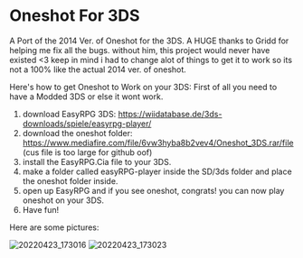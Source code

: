 # Oneshot For 3DS
A Port of the 2014 Ver. of Oneshot for the 3DS. A HUGE thanks to Gridd for helping me fix all the bugs. without him, this project would never have existed &lt;3
keep in mind i had to change alot of things to get it to work so its not a 100% like the actual 2014 ver. of oneshot.

Here's how to get Oneshot to Work on your 3DS:
First of all you need to have a Modded 3DS or else it wont work.
1. download EasyRPG 3DS:
https://wiidatabase.de/3ds-downloads/spiele/easyrpg-player/
2. download the oneshot folder: https://www.mediafire.com/file/6vw3hyba8b2vev4/Oneshot_3DS.rar/file (cus file is too large for github oof)
3. install the EasyRPG.Cia file to your 3DS.
4. make a folder called easyRPG-player inside the SD/3ds folder and place
the oneshot folder inside.
5. open up EasyRPG and if you see oneshot, congrats! you can now play
oneshot on your 3DS.
6. Have fun!

Here are some pictures:

![20220423_173016](https://user-images.githubusercontent.com/52892229/164970687-8fb62d7b-2c27-4052-8b53-2405e398f81b.jpg)
![20220423_173023](https://user-images.githubusercontent.com/52892229/164970690-e1432938-1ce9-4be4-b5c8-d800828ad95d.jpg)
